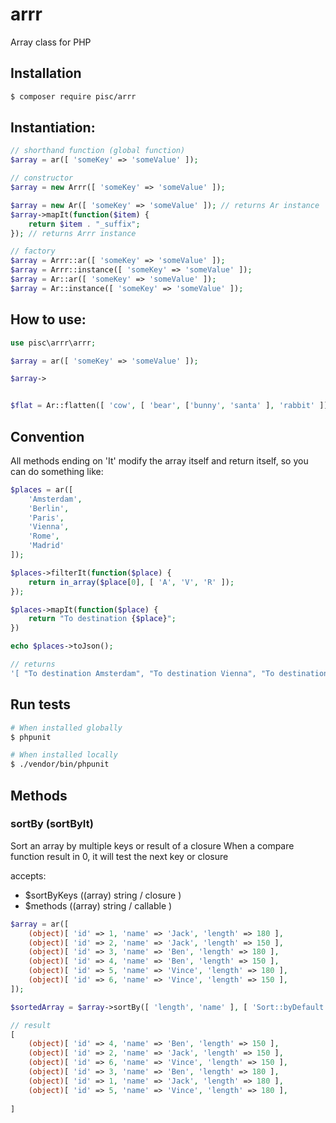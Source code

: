 # arrr
Array class for PHP

## Installation

```sh
$ composer require pisc/arrr
```

## Instantiation:

```php
// shorthand function (global function)
$array = ar([ 'someKey' => 'someValue' ]);

// constructor
$array = new Arrr([ 'someKey' => 'someValue' ]);

$array = new Ar([ 'someKey' => 'someValue' ]); // returns Ar instance
$array->mapIt(function($item) {
	return $item . "_suffix";
}); // returns Arrr instance

// factory
$array = Arrr::ar([ 'someKey' => 'someValue' ]);
$array = Arrr::instance([ 'someKey' => 'someValue' ]);
$array = Ar::ar([ 'someKey' => 'someValue' ]);
$array = Ar::instance([ 'someKey' => 'someValue' ]);

```

## How to use:

```php
use pisc\arrr\arrr;

$array = ar([ 'someKey' => 'someValue' ]);

$array->

```

```php

$flat = Ar::flatten([ 'cow', [ 'bear', ['bunny', 'santa' ], 'rabbit' ]]);

```

## Convention

All methods ending on 'It' modify the array itself and return itself, so you can do something like:

```php
$places = ar([
	'Amsterdam',
	'Berlin',
	'Paris',
	'Vienna',
	'Rome',
	'Madrid'
]);

$places->filterIt(function($place) {
	return in_array($place[0], [ 'A', 'V', 'R' ]);
});

$places->mapIt(function($place) {
	return "To destination {$place}";
})

echo $places->toJson();

// returns
'[ "To destination Amsterdam", "To destination Vienna", "To destination Rome" ]'
```
## Run tests

```sh
# When installed globally
$ phpunit 

# When installed locally
$ ./vendor/bin/phpunit
```

## Methods

### sortBy (sortByIt)
Sort an array by multiple keys or result of a closure
When a compare function result in 0, it will test the next key or closure

accepts: 
- $sortByKeys ((array) string / closure ) 
- $methods    ((array) string / callable )

```php
$array = ar([
	(object)[ 'id' => 1, 'name' => 'Jack', 'length' => 180 ],
	(object)[ 'id' => 2, 'name' => 'Jack', 'length' => 150 ],
	(object)[ 'id' => 3, 'name' => 'Ben', 'length' => 180 ],
	(object)[ 'id' => 4, 'name' => 'Ben', 'length' => 150 ],
	(object)[ 'id' => 5, 'name' => 'Vince', 'length' => 180 ],
	(object)[ 'id' => 6, 'name' => 'Vince', 'length' => 150 ],
]);

$sortedArray = $array->sortBy([ 'length', 'name' ], [ 'Sort::byDefault', 'strcmp' ]);

// result
[
	(object)[ 'id' => 4, 'name' => 'Ben', 'length' => 150 ],
	(object)[ 'id' => 2, 'name' => 'Jack', 'length' => 150 ],
	(object)[ 'id' => 6, 'name' => 'Vince', 'length' => 150 ],
	(object)[ 'id' => 3, 'name' => 'Ben', 'length' => 180 ],
	(object)[ 'id' => 1, 'name' => 'Jack', 'length' => 180 ],
	(object)[ 'id' => 5, 'name' => 'Vince', 'length' => 180 ],
	
]


```

